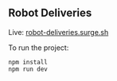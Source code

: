 ## Robot Deliveries

Live: [robot-deliveries.surge.sh](https://robot-deliveries.surge.sh/)

To run the project:

```
npm install
npm run dev
```
